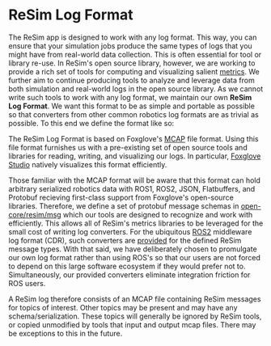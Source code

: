 # ReSim Log Format

<!--TODO(michael) Switch out metrics link when metrics docs exist.-->

The ReSim app is designed to work with any log format. This way, you can ensure
that your simulation jobs produce the same types of logs that you might have
from real-world data collection. This is often essential for tool or library
re-use. In ReSim's open source library, however, we are working to provide a
rich set of tools for computing and visualizing salient
[metrics](https://github.com/resim-ai/open-core/tree/main/resim/metrics). We
further aim to continue producing tools to analyze and leverage data from both
simulation and real-world logs in the open source library. As we cannot write
such tools to work with any log format, we maintain our own **ReSim Log
Format**. We want this format to be as simple and portable as possible so that
converters from other common robotics log formats are as trivial as possible. To
this end we define the format like so:

The ReSim Log Format is based on Foxglove's
[MCAP](https://foxglove.dev/blog/introducing-the-mcap-file-format) file
format. Using this file format furnishes us with a pre-existing set of open
source tools and libraries for reading, writing, and visualizing our logs. In
particular, [Foxglove Studio](https://foxglove.dev/) natively visualizes this
format efficiently.

Those familiar with the MCAP format will be aware that this format can hold
arbitrary serialized robotics data with ROS1, ROS2, JSON, Flatbuffers, and
Protobuf recieving first-class support from Foxglove's open-source
libraries. Therefore, we define a set of protobuf message schemas in
[open-core/resim/msg](https://github.com/resim-ai/open-core/tree/main/resim/msg)
which our tools are designed to recognize and work with efficiently. This allows
all of ReSim's metrics libraries to be leveraged for the small cost of writing
log converters. For the ubiquitous [ROS2](https://ros.org/) middleware log
format (CDR), such converters are [provided](../ros2/) for the defined ReSim
message types. With that said, we have deliberately chosen to promulgate our own
log format rather than using ROS's so that our users are not forced to depend on
this large software ecosystem if they would prefer not to. Simultaneously, our
provided converters eliminate integration friction for ROS users.

A ReSim log therefore consists of an MCAP file containing ReSim messages for
topics of interest. Other topics may be present and may have any
schema/serialization. These topics will generally be ignored by ReSim tools, or
copied unmodified by tools that input and output mcap files. There may be
exceptions to this in the future.
